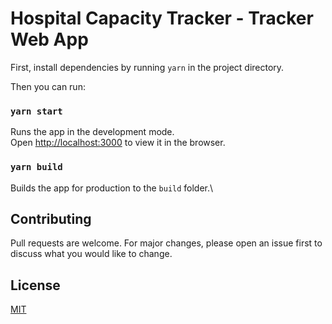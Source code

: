 # Hospital Capacity Tracker - Tracker Web App

First, install dependencies by running `yarn` in the project directory.

Then you can run:

### `yarn start`

Runs the app in the development mode.\
Open [http://localhost:3000](http://localhost:3000) to view it in the browser.

### `yarn build`

Builds the app for production to the `build` folder.\

## Contributing
Pull requests are welcome. For major changes, please open an issue first to discuss what you would like to change.

## License
[MIT](https://choosealicense.com/licenses/mit/)